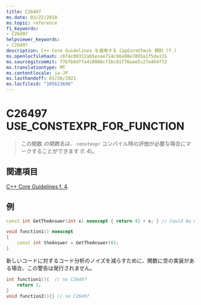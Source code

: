 ```yaml
---
title: C26497
ms.date: 03/22/2018
ms.topic: reference
f1_keywords:
- C26497
helpviewer_keywords:
- C26497
description: C++ Core Guidelines を適用する CppCoreCheck 規則 (f.)
ms.openlocfilehash: c8f4c00312ab5ecee714c98a98e7895a1f5da131
ms.sourcegitcommit: f7bfb6dffa410008cf1bc01f70aae5c27e464f72
ms.translationtype: MT
ms.contentlocale: ja-JP
ms.lasthandoff: 03/26/2021
ms.locfileid: "105613696"
---
```

# <a name="c26497-use_constexpr_for_function"></a>C26497 USE_CONSTEXPR_FOR_FUNCTION

> この関数 *の関数名は、* `constexpr` コンパイル時の評価が必要な場合にマークすることができます (f. 4)。  

## <a name="see-also"></a>関連項目

[C++ Core Guidelines f. 4](https://github.com/isocpp/CppCoreGuidelines/blob/master/CppCoreGuidelines.md#Rf-constexpr).

## <a name="example"></a>例

```cpp
const int GetTheAnswer(int x) noexcept { return 42 + x; } // Could be marked constexpr

void function1() noexcept
{
    const int theAnswer = GetTheAnswer(0);
}
```

新しいコードに対するコード分析のノイズを減らすために、関数に空の実装がある場合、この警告は発行されません。

```cpp
int function1(){  // no C26497
    return 1;
}
void function2(){} // no C26497
```
